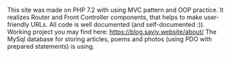 This site was made on PHP 7.2 with using MVC pattern and OOP practice. It realizes Router and Front Controller components, that helps to make user-friendly URLs. All code is well documented (and self-documented :)). Working project you may find here: https://blog.saviv.website/about/ The MySql database for storing articles, poems and photos (using PDO with prepared statements) is using.
